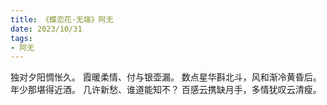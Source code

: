 ```yaml
---
title: 《蝶恋花·无端》阿无
date: 2023/10/31
tags:
- 阿无
---
```

独对夕阳惆怅久。
霞暖柔情、付与银壶漏。
数点星华斟北斗，风和渐冷黄昏后。
年少那堪得近酒。
几许新愁、谁道能知不？
百感云携缺月手，多情犹叹云清瘦。
